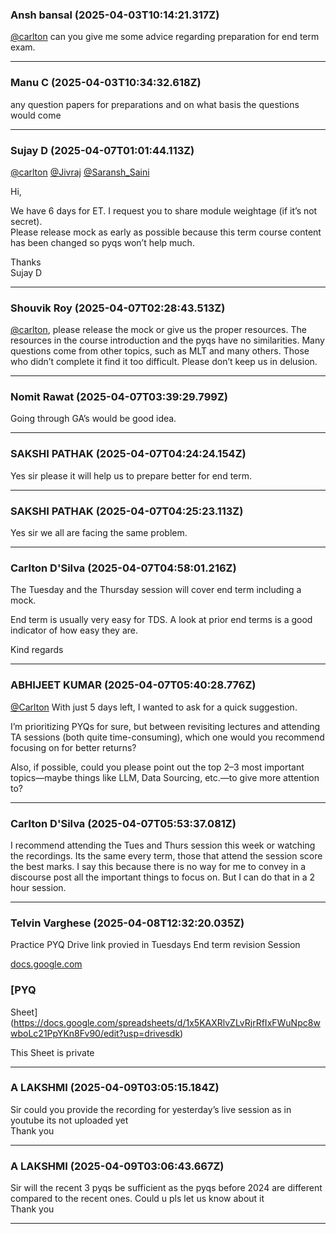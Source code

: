 ### Ansh bansal (2025-04-03T10:14:21.317Z)

[@carlton](/u/carlton) can you give me some advice regarding preparation for
end term exam.


---
### Manu C (2025-04-03T10:34:32.618Z)

any question papers for preparations and on what basis the questions would
come


---
### Sujay D (2025-04-07T01:01:44.113Z)

[@carlton](/u/carlton) [@Jivraj](/u/jivraj) [@Saransh_Saini](/u/saransh_saini)

Hi,

We have 6 days for ET. I request you to share module weightage (if it’s not
secret).  
Please release mock as early as possible because this term course content has
been changed so pyqs won’t help much.

Thanks  
Sujay D


---
### Shouvik Roy  (2025-04-07T02:28:43.513Z)

[@carlton](/u/carlton), please release the mock or give us the proper
resources. The resources in the course introduction and the pyqs have no
similarities. Many questions come from other topics, such as MLT and many
others. Those who didn’t complete it find it too difficult. Please don’t keep
us in delusion.


---
### Nomit Rawat (2025-04-07T03:39:29.799Z)

Going through GA’s would be good idea.


---
### SAKSHI PATHAK (2025-04-07T04:24:24.154Z)

Yes sir please it will help us to prepare better for end term.


---
### SAKSHI PATHAK (2025-04-07T04:25:23.113Z)

Yes sir we all are facing the same problem.


---
### Carlton D'Silva (2025-04-07T04:58:01.216Z)

The Tuesday and the Thursday session will cover end term including a mock.

End term is usually very easy for TDS. A look at prior end terms is a good
indicator of how easy they are.

Kind regards


---
### ABHIJEET KUMAR  (2025-04-07T05:40:28.776Z)

[@Carlton](/u/carlton) With just 5 days left, I wanted to ask for a quick
suggestion.

I’m prioritizing PYQs for sure, but between revisiting lectures and attending
TA sessions (both quite time-consuming), which one would you recommend
focusing on for better returns?

Also, if possible, could you please point out the top 2–3 most important
topics—maybe things like LLM, Data Sourcing, etc.—to give more attention to?


---
### Carlton D'Silva (2025-04-07T05:53:37.081Z)

I recommend attending the Tues and Thurs session this week or watching the
recordings. Its the same every term, those that attend the session score the
best marks. I say this because there is no way for me to convey in a discourse
post all the important things to focus on. But I can do that in a 2 hour
session.


---
### Telvin Varghese (2025-04-08T12:32:20.035Z)

Practice PYQ Drive link provied in Tuesdays End term revision Session

[docs.google.com](https://docs.google.com/spreadsheets/d/1x5KAXRlvZLvRjrRfIxFWuNpc8wwboLc21PpYKn8Fv90/edit?usp=drivesdk)
[](https://docs.google.com/spreadsheets/d/1x5KAXRlvZLvRjrRfIxFWuNpc8wwboLc21PpYKn8Fv90/edit?usp=drivesdk)

### [PYQ
Sheet](https://docs.google.com/spreadsheets/d/1x5KAXRlvZLvRjrRfIxFWuNpc8wwboLc21PpYKn8Fv90/edit?usp=drivesdk)

This Sheet is private


---
### A LAKSHMI (2025-04-09T03:05:15.184Z)

Sir could you provide the recording for yesterday’s live session as in youtube
its not uploaded yet  
Thank you


---
### A LAKSHMI (2025-04-09T03:06:43.667Z)

Sir will the recent 3 pyqs be sufficient as the pyqs before 2024 are different
compared to the recent ones. Could u pls let us know about it  
Thank you


---
